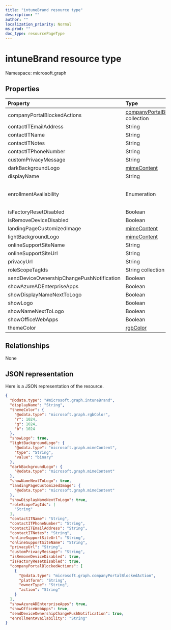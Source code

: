 ```yaml
---
title: "intuneBrand resource type"
description: ""
author: ""
localization_priority: Normal
ms.prod: ""
doc_type: resourcePageType
---
```


# intuneBrand resource type


Namespace: microsoft.graph



## Properties
|Property|Type|Description|
|:---|:---|:---|
|companyPortalBlockedActions|[companyPortalBlockedAction](../resources/companyportalblockedaction.md) collection||
|contactITEmailAddress|String||
|contactITName|String||
|contactITNotes|String||
|contactITPhoneNumber|String||
|customPrivacyMessage|String||
|darkBackgroundLogo|[mimeContent](../resources/mimecontent.md)||
|displayName|String||
|enrollmentAvailability|Enumeration| Possible values are: `availableWithPrompts`, `availableWithoutPrompts`, `unavailable`.|
|isFactoryResetDisabled|Boolean||
|isRemoveDeviceDisabled|Boolean||
|landingPageCustomizedImage|[mimeContent](../resources/mimecontent.md)||
|lightBackgroundLogo|[mimeContent](../resources/mimecontent.md)||
|onlineSupportSiteName|String||
|onlineSupportSiteUrl|String||
|privacyUrl|String||
|roleScopeTagIds|String collection||
|sendDeviceOwnershipChangePushNotification|Boolean||
|showAzureADEnterpriseApps|Boolean||
|showDisplayNameNextToLogo|Boolean||
|showLogo|Boolean||
|showNameNextToLogo|Boolean||
|showOfficeWebApps|Boolean||
|themeColor|[rgbColor](../resources/rgbcolor.md)||

## Relationships
None

## JSON representation
Here is a JSON representation of the resource.
<!-- {
  "blockType": "resource",
  "@odata.type": "microsoft.graph.intuneBrand"
}
-->
``` json
{
  "@odata.type": "#microsoft.graph.intuneBrand",
  "displayName": "String",
  "themeColor": {
    "@odata.type": "microsoft.graph.rgbColor",
    "r": 1024,
    "g": 1024,
    "b": 1024
  },
  "showLogo": true,
  "lightBackgroundLogo": {
    "@odata.type": "microsoft.graph.mimeContent",
    "type": "String",
    "value": "binary"
  },
  "darkBackgroundLogo": {
    "@odata.type": "microsoft.graph.mimeContent"
  },
  "showNameNextToLogo": true,
  "landingPageCustomizedImage": {
    "@odata.type": "microsoft.graph.mimeContent"
  },
  "showDisplayNameNextToLogo": true,
  "roleScopeTagIds": [
    "String"
  ],
  "contactITName": "String",
  "contactITPhoneNumber": "String",
  "contactITEmailAddress": "String",
  "contactITNotes": "String",
  "onlineSupportSiteUrl": "String",
  "onlineSupportSiteName": "String",
  "privacyUrl": "String",
  "customPrivacyMessage": "String",
  "isRemoveDeviceDisabled": true,
  "isFactoryResetDisabled": true,
  "companyPortalBlockedActions": [
    {
      "@odata.type": "microsoft.graph.companyPortalBlockedAction",
      "platform": "String",
      "ownerType": "String",
      "action": "String"
    }
  ],
  "showAzureADEnterpriseApps": true,
  "showOfficeWebApps": true,
  "sendDeviceOwnershipChangePushNotification": true,
  "enrollmentAvailability": "String"
}
```

